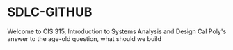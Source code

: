 # SDLC-GITHUB

Welcome to CIS 315, Introduction to Systems Analysis and Design
Cal Poly's answer to the age-old question, what should we build


